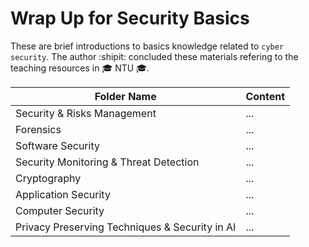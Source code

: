 # Wrap Up for Security Basics 
These are brief introductions to basics knowledge related to `cyber security`. The author :shipit: concluded these materials refering to the teaching resources in :mortar_board: NTU :mortar_board:.

| Folder Name  | Content |
| ------------- | ------------- |
| Security & Risks Management  | ...  |
| Forensics  | ...  |
| Software Security |   ...            |
| Security Monitoring & Threat Detection |   ...            |
| Cryptography |        ...       |
| Application Security |    ...           |
| Computer Security |        ...       |
| Privacy Preserving Techniques & Security in AI|     ...          |
